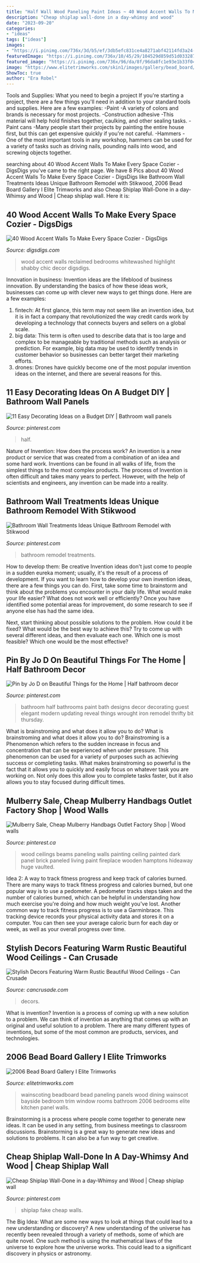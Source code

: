```yaml
---
title: "Half Wall Wood Paneling Paint Ideas ~ 40 Wood Accent Walls To Make Every Space Cozier"
description: "Cheap shiplap wall-done in a day-whimsy and wood"
date: "2023-09-20"
categories:
- "ideas"
tags: ["ideas"]
images:
- "https://i.pinimg.com/736x/3d/b5/ef/3db5efc831ce4a8271abf42114fd3a24--small-half-bathrooms-ideas-for-small-bathrooms.jpg"
featuredImage: "https://i.pinimg.com/736x/10/45/29/104529d859d51d033287317b8eff5e72.jpg"
featured_image: "https://i.pinimg.com/736x/96/da/8f/96da8fc1e93e1b33f04fbda38b17448c.jpg"
image: "https://www.elitetrimworks.com/skin1/images/gallery/bead_board/bb_2006/bb_sam22.jpg"
ShowToc: true
author: "Era Robel"
---
```



Tools and Supplies: What you need to begin a project
If you're starting a project, there are a few things you'll need in addition to your standard tools and supplies. Here are a few examples: 
-Paint -A variety of colors and brands is necessary for most projects. 
-Construction adhesive -This material will help hold finishes together, caulking, and other sealing tasks. 
-Paint cans -Many people start their projects by painting the entire house first, but this can get expensive quickly if you're not careful. 
-Hammers -One of the most important tools in any workshop, hammers can be used for a variety of tasks such as driving nails, pounding nails into wood, and screwing objects together.

	

		
searching about 40 Wood Accent Walls To Make Every Space Cozier - DigsDigs you've came to the right page. We have 8 Pics about 40 Wood Accent Walls To Make Every Space Cozier - DigsDigs like Bathroom Wall Treatments Ideas Unique Bathroom Remodel with Stikwood, 2006 Bead Board Gallery I Elite Trimworks and also Cheap Shiplap Wall-Done in a day-Whimsy and Wood | Cheap shiplap wall. Here it is:
		
    
## 40 Wood Accent Walls To Make Every Space Cozier - DigsDigs

<img loading=lazy src="https://www.digsdigs.com/photos/2016/08/16-whitewashed-reclaimed-wood-to-highlight-the-shabby-chic-decor.jpg" onerror="this.onerror=null;this.src='https://tse2.mm.bing.net/th?id=OIP.fj3gBk9YnPgYwDANqKZLtQHaLH&amp;pid=15.1';" alt="40 Wood Accent Walls To Make Every Space Cozier - DigsDigs">

_Source: digsdigs.com_

>wood accent walls reclaimed bedrooms whitewashed highlight shabby chic decor digsdigs. 

	

Innovation in business:
Invention ideas are the lifeblood of business innovation. By understanding the basics of how these ideas work, businesses can come up with clever new ways to get things done. Here are a few examples: 
1. fintech: At first glance, this term may not seem like an invention idea, but it is in fact a company that revolutionized the way credit cards work by developing a technology that connects buyers and sellers on a global scale.
2. big data: This term is often used to describe data that is too large and complex to be manageable by traditional methods such as analysis or prediction. For example, big data may be used to identify trends in customer behavior so businesses can better target their marketing efforts. 
3. drones: Drones have quickly become one of the most popular invention ideas on the internet, and there are several reasons for this.

    
## 11 Easy Decorating Ideas On A Budget DIY | Bathroom Wall Panels

<img loading=lazy src="https://i.pinimg.com/736x/ae/6a/78/ae6a783fb245d02129c3baedaf58de56.jpg" onerror="this.onerror=null;this.src='https://tse4.mm.bing.net/th?id=OIP.Kz6dWJk2HcZ308sJw-_mSwHaK6&amp;pid=15.1';" alt="11 Easy Decorating Ideas on a Budget DIY | Bathroom wall panels">

_Source: pinterest.com_

>half. 

	

Nature of Invention: How does the process work?
An invention is a new product or service that was created from a combination of an idea and some hard work. Inventions can be found in all walks of life, from the simplest things to the most complex products. The process of Invention is often difficult and takes many years to perfect. However, with the help of scientists and engineers, any invention can be made into a reality.

    
## Bathroom Wall Treatments Ideas Unique Bathroom Remodel With Stikwood

<img loading=lazy src="https://i.pinimg.com/736x/10/45/29/104529d859d51d033287317b8eff5e72.jpg" onerror="this.onerror=null;this.src='https://tse4.mm.bing.net/th?id=OIP.zbDgeUuRouzlEoySJ4G2qAHaJ3&amp;pid=15.1';" alt="Bathroom Wall Treatments Ideas Unique Bathroom Remodel with Stikwood">

_Source: pinterest.com_

>bathroom remodel treatments. 

	

How to develop them: Be creative
Invention ideas don't just come to people in a sudden eureka moment; usually, it's the result of a process of development. If you want to learn how to develop your own invention ideas, there are a few things you can do. 
First, take some time to brainstorm and think about the problems you encounter in your daily life. What would make your life easier? What does not work well or efficiently? Once you have identified some potential areas for improvement, do some research to see if anyone else has had the same idea. 

Next, start thinking about possible solutions to the problem. How could it be fixed? What would be the best way to achieve this? Try to come up with several different ideas, and then evaluate each one. Which one is most feasible? Which one would be the most effective?

    
## Pin By Jo D On Beautiful Things For The Home | Half Bathroom Decor

<img loading=lazy src="https://i.pinimg.com/736x/3d/b5/ef/3db5efc831ce4a8271abf42114fd3a24--small-half-bathrooms-ideas-for-small-bathrooms.jpg" onerror="this.onerror=null;this.src='https://tse2.mm.bing.net/th?id=OIP.K_38GuUdoItEroO79MHKWwHaLH&amp;pid=15.1';" alt="Pin by Jo D on Beautiful Things for the Home | Half bathroom decor">

_Source: pinterest.com_

>bathroom half bathrooms paint bath designs decor decorating guest elegant modern updating reveal things wrought iron remodel thrifty bit thursday. 

	

What is brainstroming and what does it allow you to do?
What is brainstroming and what does it allow you to do? Brainstroming is a Phenomenon which refers to the sudden increase in focus and concentration that can be experienced when under pressure. This phenomenon can be used for a variety of purposes such as achieving success or completing tasks. What makes brainstroming so powerful is the fact that it allows you to quickly and easily focus on whatever task you are working on. Not only does this allow you to complete tasks faster, but it also allows you to stay focused during difficult times.

    
## Mulberry Sale, Cheap Mulberry Handbags Outlet Factory Shop | Wood Walls

<img loading=lazy src="https://i.pinimg.com/736x/32/31/8f/32318fc0b53ded505ac353b7c16665d8--painting-wood-paneling-striped-sofa.jpg" onerror="this.onerror=null;this.src='https://tse3.mm.bing.net/th?id=OIP.62Mb-cawGu76orD0i19rNgHaLH&amp;pid=15.1';" alt="Mulberry Sale, Cheap Mulberry Handbags Outlet Factory Shop | Wood walls">

_Source: pinterest.ca_

>wood ceilings beams paneling walls painting ceiling painted dark panel brick paneled living paint fireplace wooden hamptons hideaway huge vaulted. 

	

Idea 2: A way to track fitness progress and keep track of calories burned.
There are many ways to track fitness progress and calories burned, but one popular way is to use a pedometer. A pedometer tracks steps taken and the number of calories burned, which can be helpful in understanding how much exercise you're doing and how much weight you've lost. Another common way to track fitness progress is to use a Garminbrace. This tracking device records your physical activity data and stores it on a computer. You can then see your average caloric burn for each day or week, as well as your overall progress over time.

    
## Stylish Decors Featuring Warm Rustic Beautiful Wood Ceilings - Can Crusade

<img loading=lazy src="https://cdn.cancrusade.com/wp-content/uploads/stylish-decors-featuring-warm-rustic-beautiful-wood-ceilings_67567.jpg" onerror="this.onerror=null;this.src='https://tse4.mm.bing.net/th?id=OIP.XA-bvEk_xojL1rKpiQXqSQHaJ4&amp;pid=15.1';" alt="Stylish Decors Featuring Warm Rustic Beautiful Wood Ceilings - Can Crusade">

_Source: cancrusade.com_

>decors. 

	

What is invention?
Invention is a process of coming up with a new solution to a problem. We can think of invention as anything that comes up with an original and useful solution to a problem. There are many different types of inventions, but some of the most common are products, services, and technologies.

    
## 2006 Bead Board Gallery I Elite Trimworks

<img loading=lazy src="https://www.elitetrimworks.com/skin1/images/gallery/bead_board/bb_2006/bb_sam22.jpg" onerror="this.onerror=null;this.src='https://tse2.mm.bing.net/th?id=OIP.43vSz5HrzfJUkJYiPEKXTgHaH1&amp;pid=15.1';" alt="2006 Bead Board Gallery I Elite Trimworks">

_Source: elitetrimworks.com_

>wainscoting beadboard bead paneling panels wood dining wainscot bayside bedroom trim window rooms bathroom 2006 bedrooms elite kitchen panel walls. 

	

Brainstorming is a process where people come together to generate new ideas. It can be used in any setting, from business meetings to classroom discussions. Brainstorming is a great way to generate new ideas and solutions to problems. It can also be a fun way to get creative.

    
## Cheap Shiplap Wall-Done In A Day-Whimsy And Wood | Cheap Shiplap Wall

<img loading=lazy src="https://i.pinimg.com/736x/96/da/8f/96da8fc1e93e1b33f04fbda38b17448c.jpg" onerror="this.onerror=null;this.src='https://tse3.mm.bing.net/th?id=OIP.5Bbx1RxEvA8-BOIg33Ai2QAAAA&amp;pid=15.1';" alt="Cheap Shiplap Wall-Done in a day-Whimsy and Wood | Cheap shiplap wall">

_Source: pinterest.com_

>shiplap fake cheap walls. 

	

The Big Idea: What are some new ways to look at things that could lead to a new understanding or discovery?
A new understanding of the universe has recently been revealed through a variety of methods, some of which are quite novel. One such method is using the mathematical laws of the universe to explore how the universe works. This could lead to a significant discovery in physics or astronomy.

